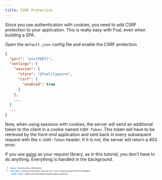 ```yaml
---
title: CSRF Protection
---
```


Since you use authentication with cookies, you need to add CSRF protection to your application.  This is really easy with Foal, even when building a SPA.

Open the `default.json` config file and enable the CSRF protection.

```json
{
  "port": "env(PORT)",
  "settings": {
    "session": {
      "store": "@foal/typeorm",
      "csrf": {
        "enabled": true
      }
    },
    ...
  }
  ...
}
```

Now, when using sessions with cookies, the server will send an additional token to the client in a cookie named `XSRF-Token`. This token will have to be retrieved by the front-end application and sent back in every subsequent request with the `X-XSRF-Token` header. If it is not, the server will return a 403 error.

If you use [axios](https://www.npmjs.com/package/axios) as your request library, as in this tutorial, you don't have to do anything. Everything is handled in the background. 

![X-XSRF-Token header example](./images/csrf.png)